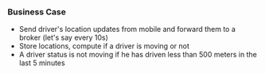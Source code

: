 ### Business Case

- Send driver's location updates from mobile and forward them to a broker (let's say every 10s)
- Store locations, compute if a driver is moving or not
- A driver status is not moving if he has driven less than 500 meters in the last 5 minutes